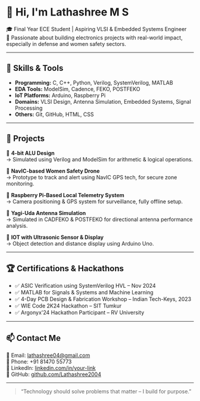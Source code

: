 # 👋 Hi, I'm Lathashree M S

🎓 Final Year ECE Student | Aspiring VLSI & Embedded Systems Engineer  
🚀 Passionate about building electronics projects with real-world impact, especially in defense and women safety sectors.

---

## 🔧 Skills & Tools

- **Programming:** C, C++, Python, Verilog, SystemVerilog, MATLAB  
- **EDA Tools:** ModelSim, Cadence, FEKO, POSTFEKO  
- **IoT Platforms:** Arduino, Raspberry Pi  
- **Domains:** VLSI Design, Antenna Simulation, Embedded Systems, Signal Processing  
- **Others:** Git, GitHub, HTML, CSS

---

## 📂 Projects

🔸 **4-bit ALU Design**  
→ Simulated using Verilog and ModelSim for arithmetic & logical operations.

🔸 **NavIC-based Women Safety Drone**  
→ Prototype to track and alert using NavIC GPS tech, for secure zone monitoring.

🔸 **Raspberry Pi-Based Local Telemetry System**  
→ Camera positioning & GPS system for surveillance, fully offline setup.

🔸 **Yagi-Uda Antenna Simulation**  
→ Simulated in CADFEKO & POSTFEKO for directional antenna performance analysis.

🔸 **IOT with Ultrasonic Sensor & Display**  
→ Object detection and distance display using Arduino Uno.

---

## 🏆 Certifications & Hackathons

- ✅ ASIC Verification using SystemVerilog HVL – Nov 2024  
- ✅ MATLAB for Signals & Systems and Machine Learning  
- ✅ 4-Day PCB Design & Fabrication Workshop – Indian Tech-Keys, 2023  
- ✅ WIE Code 2K24 Hackathon – SIT Tumkur  
- ✅ Argonyx'24 Hackathon Participant – RV University  

---

## 📫 Contact Me

📧 Email: [lathashree04@gmail.com](mailto:lathashree04@gmail.com)  
📱 Phone: +91 81470 55773  
🔗 LinkedIn: [linkedin.com/in/your-link](https://linkedin.com/in/your-link)  
🔗 GitHub: [github.com/Lathashree2004](https://github.com/Lathashree2004)

---

> “Technology should solve problems that matter – I build for purpose.”

